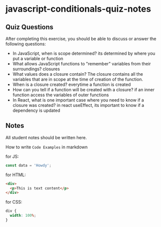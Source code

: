 # javascript-conditionals-quiz-notes

## Quiz Questions

After completing this exercise, you should be able to discuss or answer the following questions:

- In JavaScript, when is scope determined?
  its determined by where you put a variable or function
- What allows JavaScript functions to "remember" variables from their surroundings?
  closures
- What values does a closure contain?
  The closure contains all the variables that are in scope at the time of creation of the function.
- When is a closure created?
  everytime a function is created
- How can you tell if a function will be created with a closure?
  if an inner function access the variables of outer functions
- In React, what is one important case where you need to know if a closure was created?
  in react useEffect, its important to know if a dependency is updated

## Notes

All student notes should be written here.

How to write `Code Examples` in markdown

for JS:

```javascript
const data = 'Howdy';
```

for HTML:

```html
<div>
  <p>This is text content</p>
</div>
```

for CSS:

```css
div {
  width: 100%;
}
```
